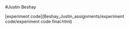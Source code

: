 #Justin Beshay

[experiment code](Beshay_Justin_assignments/experiment code/experiment code final.html)


